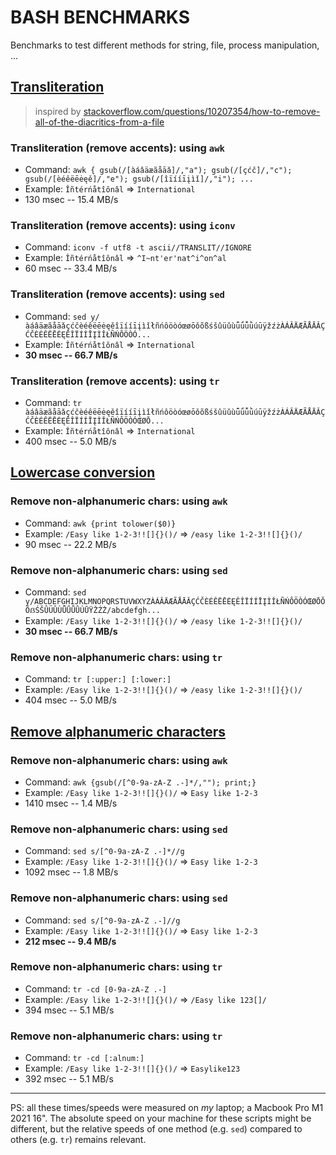 # BASH BENCHMARKS
Benchmarks to test different methods for string, file, process manipulation, ...

## [Transliteration](https://github.com/pforret/bash_benchmarks/blob/main/transliteration.sh)

> inspired by [stackoverflow.com/questions/10207354/how-to-remove-all-of-the-diacritics-from-a-file](https://stackoverflow.com/questions/10207354/how-to-remove-all-of-the-diacritics-from-a-file)

### Transliteration (remove accents): using `awk`
* Command: `awk { gsub(/[àáâäæãåāǎ]/,"a"); gsub(/[çćč]/,"c"); gsub(/[èéêëēėęě]/,"e"); gsub(/[îïííīįìǐ]/,"i"); ...`
* Example: `Îñtérńåtîônâl` => `International`
* 130 msec -- 15.4 MB/s

### Transliteration (remove accents): using `iconv`
* Command: `iconv -f utf8 -t ascii//TRANSLIT//IGNORE`
* Example: `Îñtérńåtîônâl` => `^I~nt'er'nat^i^on^al`
* 60 msec -- 33.4 MB/s

### Transliteration (remove accents): using `sed`
* Command: `sed y/àáâäæãåāǎçćčèéêëēėęěîïííīįìǐłñńôöòóœøōǒõßśšûüǔùǖǘǚǜúūÿžźżÀÁÂÄÆÃÅĀǍÇĆČÈÉÊËĒĖĘĚÎÏÍÍĪĮÌǏŁÑŃÔÖÒÓ...`
* Example: `Îñtérńåtîônâl` => `International`
* **30 msec -- 66.7 MB/s**

### Transliteration (remove accents): using `tr`
* Command: `tr àáâäæãåāǎçćčèéêëēėęěîïííīįìǐłñńôöòóœøōǒõßśšûüǔùǖǘǚǜúūÿžźżÀÁÂÄÆÃÅĀǍÇĆČÈÉÊËĒĖĘĚÎÏÍÍĪĮÌǏŁÑŃÔÖÒÓŒØŌ...`
* Example: `Îñtérńåtîônâl` => `International`
* 400 msec -- 5.0 MB/s


## [Lowercase conversion](https://github.com/pforret/bash_benchmarks/blob/main/lowercase.sh)

### Remove non-alphanumeric chars: using `awk`
* Command: `awk {print tolower($0)}`
* Example: `/Easy like 1-2-3!![]{}()/` => `/easy like 1-2-3!![]{}()/`
* 90 msec -- 22.2 MB/s

### Remove non-alphanumeric chars: using `sed`
* Command: `sed y/ABCDEFGHIJKLMNOPQRSTUVWXYZÀÁÂÄÆÃÅĀǍÇĆČÈÉÊËĒĖĘĚÎÏÍÍĪĮÌǏŁÑŃÔÖÒÓŒØŌǑÕẞŚŠÛÜǓÙǕǗǙǛÚŪŸŽŹŻ/abcdefgh...`
* Example: `/Easy like 1-2-3!![]{}()/` => `/easy like 1-2-3!![]{}()/`
* **30 msec -- 66.7 MB/s**

### Remove non-alphanumeric chars: using `tr`
* Command: `tr [:upper:] [:lower:]`
* Example: `/Easy like 1-2-3!![]{}()/` => `/easy like 1-2-3!![]{}()/`
* 404 msec -- 5.0 MB/s


## [Remove alphanumeric characters]()

### Remove non-alphanumeric chars: using `awk`
* Command: `awk {gsub(/[^0-9a-zA-Z .-]*/,""); print;}`
* Example: `/Easy like 1-2-3!![]{}()/` => `Easy like 1-2-3`
* 1410 msec -- 1.4 MB/s

### Remove non-alphanumeric chars: using `sed`
* Command: `sed s/[^0-9a-zA-Z .-]*//g`
* Example: `/Easy like 1-2-3!![]{}()/` => `Easy like 1-2-3`
* 1092 msec -- 1.8 MB/s

### Remove non-alphanumeric chars: using `sed`
* Command: `sed s/[^0-9a-zA-Z .-]//g`
* Example: `/Easy like 1-2-3!![]{}()/` => `Easy like 1-2-3`
* **212 msec -- 9.4 MB/s**

### Remove non-alphanumeric chars: using `tr`
* Command: `tr -cd [0-9a-zA-Z .-]`
* Example: `/Easy like 1-2-3!![]{}()/` => `/Easy like 123[]/`
* 394 msec -- 5.1 MB/s

### Remove non-alphanumeric chars: using `tr`
* Command: `tr -cd [:alnum:]`
* Example: `/Easy like 1-2-3!![]{}()/` => `Easylike123`
* 392 msec -- 5.1 MB/s

---
PS: all these times/speeds were measured on _my_ laptop; a Macbook Pro M1 2021 16". 
The absolute speed on your machine for these scripts might be different, 
but the relative speeds of one method (e.g. `sed`) compared to others (e.g. `tr`) remains relevant.
